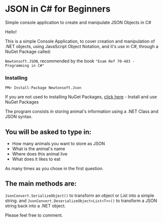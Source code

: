 # JSON in C# for Beginners
Simple console application to create and manipulate JSON Objects in C#

Hello! 

This is a simple Console Application, to cover creation and manipulation of .NET objects, using JavaScript Object Notation, and it's use in C#,
through a NuGet Package called:

```Newtonsoft.JSON```, recommended by the book ```"Exam Ref 70-483 - Programming in C#"``` 

### Installing
```PM> Install-Package Newtonsoft.Json```

If you are not used to installing NuGet Packages, [click here](https://docs.microsoft.com/en-us/nuget/quickstart/install-and-use-a-package-using-the-dotnet-cli) - Install and use NuGet Packages




The program consists in storing animal's information using a .NET Class and JSON syntax. 

## You will be asked to type in:
* How many animals you want to store as JSON
* What is the animal's name
* Where does this animal live
* What does it likes to eat

As many times as you chose in the first question.

## The main methods are:

```JsonConvert.SerializeObject()``` to transform an object or List<T> into a simple string.
and
```JsonConvert.DeserializeObject<List<T>>()``` to transform a JSON string back into a .NET object. 


Please feel free to comment.
